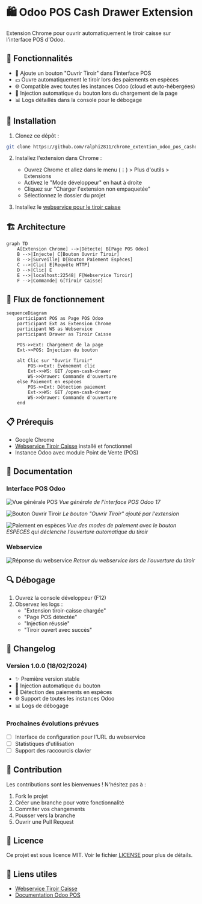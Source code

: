 # 🛍️ Odoo POS Cash Drawer Extension

Extension Chrome pour ouvrir automatiquement le tiroir caisse sur l'interface POS d'Odoo.

## 🎯 Fonctionnalités

- 🔘 Ajoute un bouton "Ouvrir Tiroir" dans l'interface POS
- 💶 Ouvre automatiquement le tiroir lors des paiements en espèces
- 🌐 Compatible avec toutes les instances Odoo (cloud et auto-hébergées)
- 🔄 Injection automatique du bouton lors du chargement de la page
- 📊 Logs détaillés dans la console pour le débogage

## 🔧 Installation

1. Clonez ce dépôt :
```bash
git clone https://github.com/ralphi2811/chrome_extention_odoo_pos_cashdrawer.git
```

2. Installez l'extension dans Chrome :
   - Ouvrez Chrome et allez dans le menu (⋮) > Plus d'outils > Extensions
   - Activez le "Mode développeur" en haut à droite
   - Cliquez sur "Charger l'extension non empaquetée"
   - Sélectionnez le dossier du projet

3. Installez le [webservice pour le tiroir caisse](https://github.com/ralphi2811/odoo_pos_cashdrawer_webservice)

## 🏗️ Architecture

```mermaid
graph TD
    A[Extension Chrome] -->|Détecte| B[Page POS Odoo]
    B -->|Injecte| C[Bouton Ouvrir Tiroir]
    B -->|Surveille| D[Bouton Paiement Espèces]
    C -->|Clic| E[Requête HTTP]
    D -->|Clic| E
    E -->|localhost:22548| F[Webservice Tiroir]
    F -->|Commande| G[Tiroir Caisse]
```

## 🔄 Flux de fonctionnement

```mermaid
sequenceDiagram
    participant POS as Page POS Odoo
    participant Ext as Extension Chrome
    participant WS as Webservice
    participant Drawer as Tiroir Caisse
    
    POS->>Ext: Chargement de la page
    Ext->>POS: Injection du bouton
    
    alt Clic sur "Ouvrir Tiroir"
        POS->>Ext: Événement clic
        Ext->>WS: GET /open-cash-drawer
        WS->>Drawer: Commande d'ouverture
    else Paiement en espèces
        POS->>Ext: Détection paiement
        Ext->>WS: GET /open-cash-drawer
        WS->>Drawer: Commande d'ouverture
    end
```

## 📋 Prérequis

- Google Chrome
- [Webservice Tiroir Caisse](https://github.com/ralphi2811/odoo_pos_cashdrawer_webservice) installé et fonctionnel
- Instance Odoo avec module Point de Vente (POS)

## 📖 Documentation

### Interface POS Odoo

![Vue générale POS](static/pos01.png)
*Vue générale de l'interface POS Odoo 17*

![Bouton Ouvrir Tiroir](static/pos02.png)
*Le bouton "Ouvrir Tiroir" ajouté par l'extension*

![Paiement en espèces](static/pos03.png)
*Vue des modes de paiement avec le bouton ESPECES qui déclenche l'ouverture automatique du tiroir*

### Webservice

![Réponse du webservice](static/webservice01.png)
*Retour du webservice lors de l'ouverture du tiroir*

## 🔍 Débogage

1. Ouvrez la console développeur (F12)
2. Observez les logs :
   - "Extension tiroir-caisse chargée"
   - "Page POS détectée"
   - "Injection réussie"
   - "Tiroir ouvert avec succès"

## 📝 Changelog

### Version 1.0.0 (18/02/2024)
- ✨ Première version stable
- 🎯 Injection automatique du bouton
- 🔄 Détection des paiements en espèces
- 🌐 Support de toutes les instances Odoo
- 📊 Logs de débogage

### Prochaines évolutions prévues
- [ ] Interface de configuration pour l'URL du webservice
- [ ] Statistiques d'utilisation
- [ ] Support des raccourcis clavier

## 🤝 Contribution

Les contributions sont les bienvenues ! N'hésitez pas à :
1. Fork le projet
2. Créer une branche pour votre fonctionnalité
3. Commiter vos changements
4. Pousser vers la branche
5. Ouvrir une Pull Request

## 📄 Licence

Ce projet est sous licence MIT. Voir le fichier [LICENSE](LICENSE) pour plus de détails.

## 🔗 Liens utiles

- [Webservice Tiroir Caisse](https://github.com/ralphi2811/odoo_pos_cashdrawer_webservice)
- [Documentation Odoo POS](https://www.odoo.com/documentation/17.0/applications/sales/point_of_sale.html)
